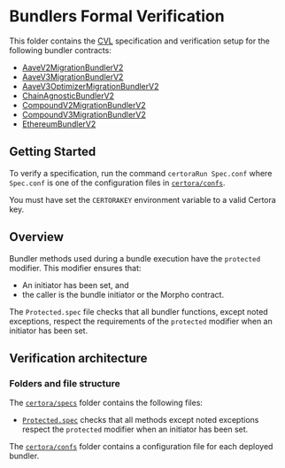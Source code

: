 # Bundlers Formal Verification

This folder contains the [CVL](https://docs.certora.com/en/latest/docs/cvl/index.html) specification and verification setup for the following bundler contracts:

- [AaveV2MigrationBundlerV2](../src/migration/AaveV2MigrationBundlerV2.sol)
- [AaveV3MigrationBundlerV2](../src/migration/AaveV3MigrationBundlerV2.sol)
- [AaveV3OptimizerMigrationBundlerV2](../src/migration/AaveV3OptimizerMigrationBundlerV2.sol)
- [ChainAgnosticBundlerV2](../src/chain-agnostic/ChainAgnosticBundlerV2.sol)
- [CompoundV2MigrationBundlerV2](../src/migration/CompoundV2MigrationBundlerV2.sol)
- [CompoundV3MigrationBundlerV2](../src/migration/CompoundV3MigrationBundlerV2.sol)
- [EthereumBundlerV2](../src/ethereum/EthereumBundlerV2.sol)

## Getting Started

To verify a specification, run the command `certoraRun Spec.conf` where `Spec.conf` is one of the configuration files in [`certora/confs`](confs).

You must have set the `CERTORAKEY` environment variable to a valid Certora key.

## Overview

Bundler methods used during a bundle execution have the `protected` modifier. This modifier ensures that:
- An initiator has been set, and
- the caller is the bundle initiator or the Morpho contract.

The `Protected.spec` file checks that all bundler functions, except noted exceptions, respect the requirements of the `protected` modifier when an initiator has been set.

## Verification architecture

### Folders and file structure

The [`certora/specs`](specs) folder contains the following files:

- [`Protected.spec`](specs/Protected.spec) checks that all methods except noted exceptions respect the `protected` modifier when an initiator has been set.

The [`certora/confs`](confs) folder contains a configuration file for each deployed bundler.
